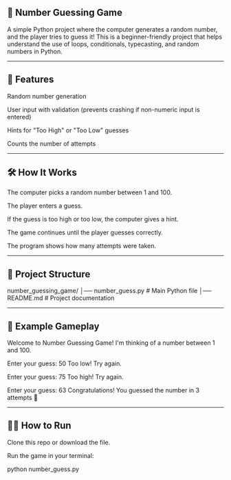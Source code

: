 ## 🎲 Number Guessing Game

A simple Python project where the computer generates a random number, and the player tries to guess it!
This is a beginner-friendly project that helps understand the use of loops, conditionals, typecasting, and random numbers in Python.

---

## 🚀 Features

Random number generation

User input with validation (prevents crashing if non-numeric input is entered)

Hints for "Too High" or "Too Low" guesses

Counts the number of attempts

---

## 🛠️ How It Works

The computer picks a random number between 1 and 100.

The player enters a guess.

If the guess is too high or too low, the computer gives a hint.

The game continues until the player guesses correctly.

The program shows how many attempts were taken.

---

## 📂 Project Structure
number_guessing_game/
│── number_guess.py   # Main Python file
│── README.md         # Project documentation

---

## 📜 Example Gameplay
Welcome to Number Guessing Game!
I'm thinking of a number between 1 and 100.

Enter your guess: 50
Too low! Try again.

Enter your guess: 75
Too high! Try again.

Enter your guess: 63
Congratulations! You guessed the number in 3 attempts 🎉

---

## 🧑‍💻 How to Run

Clone this repo or download the file.

Run the game in your terminal:

python number_guess.py